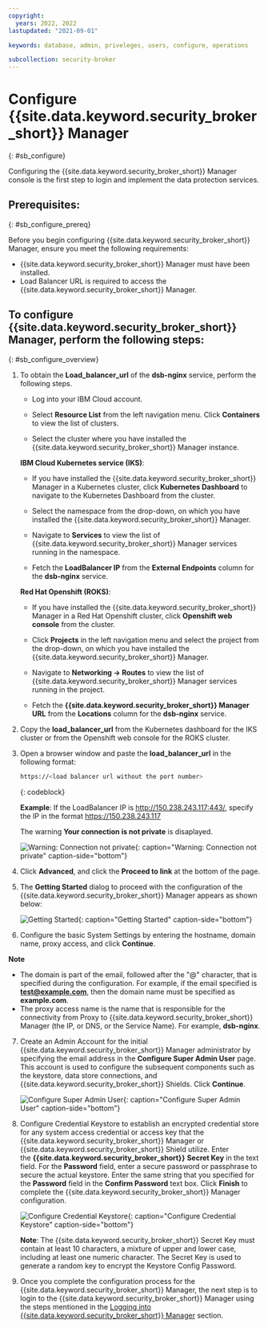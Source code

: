 ```yaml
---
copyright:
  years: 2022, 2022
lastupdated: "2021-09-01"

keywords: database, admin, priveleges, users, configure, operations

subcollection: security-broker
---
```


# Configure {{site.data.keyword.security_broker_short}} Manager
{: #sb_configure}

Configuring the {{site.data.keyword.security_broker_short}} Manager console is the first step
to login and implement the data protection services.

## **Prerequisites:**
{: #sb_configure_prereq}

Before you begin configuring {{site.data.keyword.security_broker_short}} Manager, ensure you meet the
following requirements:

- {{site.data.keyword.security_broker_short}} Manager must have been installed.
- Load Balancer URL is required to access the {{site.data.keyword.security_broker_short}} Manager.



## To configure {{site.data.keyword.security_broker_short}} Manager, perform the following steps:
{: #sb_configure_overview}

1. To obtain the **Load_balancer_url** of the **dsb-nginx** service, perform the following steps. 
 
    - Log into your IBM Cloud account.
    
    - Select **Resource List** from the left navigation menu. Click **Containers** to view the list of clusters.

    - Select the cluster where you have installed the {{site.data.keyword.security_broker_short}} Manager instance.

    **IBM Cloud Kubernetes service (IKS)**:

    - If you have installed the {{site.data.keyword.security_broker_short}} Manager in a Kubernetes cluster, click **Kubernetes Dashboard** to navigate to the Kubernetes Dashboard from the cluster.
 
    - Select the namespace from the drop-down, on which you have installed the {{site.data.keyword.security_broker_short}} Manager.

    - Navigate to **Services** to view the list of {{site.data.keyword.security_broker_short}} Manager services running in the namespace.

    - Fetch the **LoadBalancer IP** from the **External Endpoints** column for the **dsb-nginx** service.

    **Red Hat Openshift (ROKS)**:

    - If you have installed the {{site.data.keyword.security_broker_short}} Manager in a Red Hat Openshift cluster, click **Openshift web console** from the cluster.

    - Click **Projects** in the left navigation menu and select the project from the drop-down, on which you have installed the {{site.data.keyword.security_broker_short}} Manager.

    - Navigate to **Networking -> Routes** to view the list of {{site.data.keyword.security_broker_short}} Manager services running in the project.

    - Fetch the **{{site.data.keyword.security_broker_short}} Manager URL** from the **Locations** column for the **dsb-nginx** service.
    
2. Copy the **load_balancer_url** from the Kubernetes dashboard for the IKS cluster or from the Openshift web console for the ROKS cluster.
3. Open a browser window and paste the **load_balancer_url** in the following format:

    ```sh
    https://<load balancer url without the port number>
    ```
    {: codeblock}    

    **Example**:  If the LoadBalancer IP is http://150.238.243.117:443/, specify the IP in the format https://150.238.243.117

    The warning **Your connection is not private** is disaplayed.

    ![Warning: Connection not private](../images/warning.svg){: caption="Warning: Connection not private" caption-side="bottom"}

4. Click **Advanced**, and click the **Proceed to link** at the bottom of the page.

5. The **Getting Started** dialog to proceed with the configuration of the {{site.data.keyword.security_broker_short}} Manager appears as shown below:

    ![Getting Started](../images/getting_started.svg){: caption="Getting Started" caption-side="bottom"}
    
6. Configure the basic System Settings by entering the hostname, domain name, proxy access, and click **Continue**.

**Note**
  - The domain is part of the email, followed after the "@" character, that is specified during the configuration. For example, if the email specified is **test@example.com**, then the domain name must be specified as **example.com**. 
  - The proxy access name is the name that is responsible for the connectivity from Proxy to {{site.data.keyword.security_broker_short}} Manager (the IP, or DNS, or the Service Name). For example, **dsb-nginx**.
    
7. Create an Admin Account for the initial {{site.data.keyword.security_broker_short}} Manager administrator by specifying the email address in the **Configure Super Admin User** page. This account is   used to configure the subsequent components such as the keystore, data store connections, and {{site.data.keyword.security_broker_short}} Shields. Click **Continue**.

    ![Configure Super Admin User](../images/superadmin.svg){: caption="Configure Super Admin User" caption-side="bottom"}

8. Configure Credential Keystore to establish an encrypted credential store for any system access credential or access key that the {{site.data.keyword.security_broker_short}} Manager or {{site.data.keyword.security_broker_short}} Shield utilize. Enter the **{{site.data.keyword.security_broker_short}}** **Secret Key** in the text field. For the **Password** field, enter a secure password or passphrase to secure the actual keystore. Enter the same string that you specified for the **Password** field in the **Confirm Password** text box. Click **Finish** to complete the {{site.data.keyword.security_broker_short}} Manager configuration.

    ![Configure Credential Keystore](../images/secret_key.svg){: caption="Configure Credential Keystore" caption-side="bottom"}

    **Note**: The {{site.data.keyword.security_broker_short}} Secret Key must contain at least 10 characters, a mixture of upper and lower case, including at least one numeric character. The Secret Key is used to generate a random key to encrypt the Keystore Config Password.

9. Once you complete the configuration process for the {{site.data.keyword.security_broker_short}} Manager, the next step is to login to the {{site.data.keyword.security_broker_short}} Manager using the steps mentioned in the [Logging into {{site.data.keyword.security_broker_short}} Manager](/docs/security-broker?topic=security-broker-sb_login) section.
